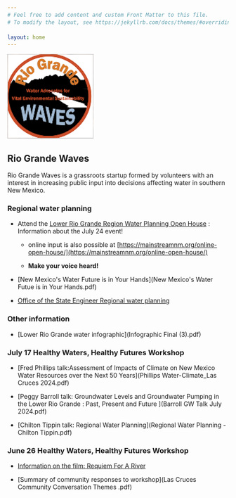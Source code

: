 ```yaml
---
# Feel free to add content and custom Front Matter to this file.
# To modify the layout, see https://jekyllrb.com/docs/themes/#overriding-theme-defaults

layout: home
---
```


![logo](logo.png)


## Rio Grande Waves

Rio Grande Waves is a grassroots startup formed by volunteers with
an interest in increasing public input into decisions affecting
water in southern New Mexico.

### Regional water planning

- Attend the [Lower Rio Grande Region Water Planning Open House](https://mainstreamnm.org/events/lower-rio-grande-region-water-planning-open-house-in-las-cruces/) : Information about the July 24 event!
  - online input is also possible at [https://mainstreamnm.org/online-open-house/](https://mainstreamnm.org/online-open-house/)

  - <b>Make your voice heard!</b>

- [New Mexico's Water Future is in Your Hands](New Mexico's Water Futue is in Your Hands.pdf)

- [Office of the State Engineer Regional water planning](https://www.ose.nm.gov/Planning/rwp.php)

### Other information

- [Lower Rio Grande water infographic](Infographic Final (3).pdf)

### July 17 Healthy Waters, Healthy Futures Workshop

- [Fred Phillips talk:Assessment of Impacts of Climate on New Mexico Water Resources over the Next 50 Years](Phillips Water-Climate_Las Cruces 2024.pdf)

- [Peggy Barroll talk: Groundwater Levels and Groundwater Pumping in the Lower Rio Grande : Past, Present and Future ](Barroll GW Talk July 2024.pdf)

- [Chilton Tippin talk: Regional Water Planning](Regional Water Planning - Chilton Tippin.pdf)

### June 26 Healthy Waters, Healthy Futures Workshop

- [Information on the film: Requiem For A River](https://www.requiemforariver.com/)

- [Summary of community responses to workshop](Las Cruces Community Conversation Themes .pdf)
